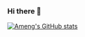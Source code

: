 ### Hi there 👋
[![Ameng's GitHub stats](https://github-readme-stats.vercel.app/api?username=jiaocoll&show_icons=true&theme=radical)](https://github.com/anuraghazra/github-readme-stats)

<!--
**jiaocoll/jiaocoll** is a ✨ _special_ ✨ repository because its `README.md` (this file) appears on your GitHub profile.

Here are some ideas to get you started:

- 🔭 I’m currently working on ...
- 🌱 I’m currently learning ...
- 👯 I’m looking to collaborate on ...
- 🤔 I’m looking for help with ...
- 💬 Ask me about ...
- 📫 How to reach me: ...
- 😄 Pronouns: ...
- ⚡ Fun fact: ...
-->
